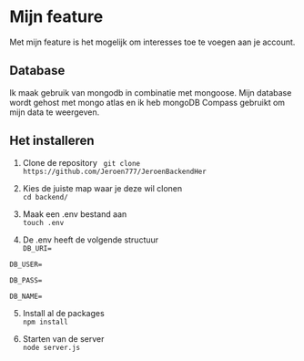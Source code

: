 # Mijn feature
Met mijn feature is het mogelijk om interesses toe te voegen aan je account.

## Database
Ik maak gebruik van mongodb in combinatie met mongoose. Mijn database wordt gehost met mongo atlas en ik heb mongoDB Compass gebruikt om mijn data te weergeven.

## Het installeren
1. Clone de repository
`` 
git clone https://github.com/Jeroen777/JeroenBackendHer
``  
  
2. Kies de juiste map waar je deze wil clonen  
``
cd backend/
``
  
3. Maak een .env bestand aan  
``
touch .env
``

4. De .env heeft de volgende structuur   
``
DB_URI=
``

``
DB_USER=  
``

``
DB_PASS= 
``

``
DB_NAME=   
``
  
5. Install al de packages  
``npm install``  
  
6. Starten van de server  
``node server.js``
